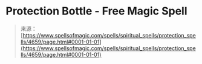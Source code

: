<!--yml

category: 未分类

date: 2024-06-12 18:38:29

-->

# Protection Bottle - Free Magic Spell

> 来源：[https://www.spellsofmagic.com/spells/spiritual_spells/protection_spells/4659/page.html#0001-01-01](https://www.spellsofmagic.com/spells/spiritual_spells/protection_spells/4659/page.html#0001-01-01)
